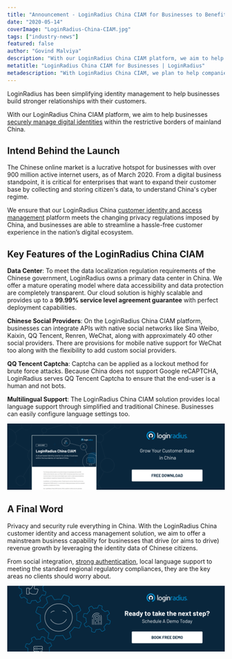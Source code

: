```yaml
---
title: "Announcement - LoginRadius China CIAM for Businesses to Benefit From Its Lucrative Market"
date: "2020-05-14"
coverImage: "LoginRadius-China-CIAM.jpg"
tags: ["industry-news"]
featured: false 
author: "Govind Malviya"
description: "With our LoginRadius China CIAM platform, we aim to help businesses securely manage digital identities within the restrictive borders of mainland China."
metatitle: "LoginRadius China CIAM for Businesses | LoginRadius"
metadescription: "With LoginRadius China CIAM, we plan to help companies handle digital identities securely within the constraining boundaries of mainland China."
---
```


LoginRadius has been simplifying identity management to help businesses build stronger relationships with their customers.

With our LoginRadius China CIAM platform, we aim to help businesses [securely manage digital identities](https://www.loginradius.com/blog/2019/10/digital-identity-management/) within the restrictive borders of mainland China.

## Intend Behind the Launch

The Chinese online market is a lucrative hotspot for businesses with over 900 million active internet users, as of March 2020. From a digital business standpoint, it is critical for enterprises that want to expand their customer base by collecting and storing citizen's data, to understand China's cyber regime.

We ensure that our LoginRadius China [customer identity and access management](https://www.loginradius.com/blog/2019/06/customer-identity-and-access-management/) platform meets the changing privacy regulations imposed by China, and businesses are able to streamline a hassle-free customer experience in the nation’s digital ecosystem.

## Key Features of the LoginRadius China CIAM

**Data Center**: To meet the data localization regulation requirements of the Chinese government, LoginRadius owns a primary data center in China. We offer a mature operating model where data accessibility and data protection are completely transparent. Our cloud solution is highly scalable and provides up to a **99.99% service level agreement guarantee** with perfect deployment capabilities. 

**Chinese Social Providers**: On the LoginRadius China CIAM platform, businesses can integrate APIs with native social networks like Sina Weibo, Kaixin, QQ Tencent, Renren, WeChat, along with approximately 40 other social providers. There are provisions for mobile native support for WeChat too along with the flexibility to add custom social providers.  

**QQ Tencent Captcha**: Captcha can be applied as a lockout method for brute force attacks. Because China does not support Google reCAPTCHA, LoginRadius serves QQ Tencent Captcha to ensure that the end-user is a human and not bots.

**Multilingual Support**: The LoginRadius China CIAM solution provides local language support through simplified and traditional Chinese. Businesses can easily configure language settings too.

[![Loginradius ciam china datasheet](DS-Product-Chinese-CIAM-1024x310.png)](https://www.loginradius.com/resource/loginradius-china-ciam)

## A Final Word

Privacy and security rule everything in China. With the LoginRadius China customer identity and access management solution, we aim to offer a mainstream business capability for businesses that drive (or aims to drive) revenue growth by leveraging the identity data of Chinese citizens.

From social integration, [strong authentication](https://www.loginradius.com/multi-factor-authentication/), local language support to meeting the standard regional regulatory compliances, they are the key areas no clients should worry about.

[![Book-a-demo-loginradius](BD-Developers2-1024x310.png)](https://www.loginradius.com/book-a-demo/)
